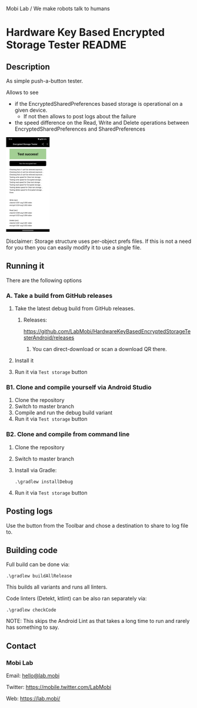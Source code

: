 Mobi Lab / We make robots talk to humans

# Hardware Key Based Encrypted Storage Tester README

## Description

As simple push-a-button tester. 

Allows to see

- if the EncryptedSharedPreferences based storage is operational on a given device. 
  - If not then allows to post logs about the failure
- the speed difference on the Read, Write and Delete operations between EncryptedSharedPreferences and SharedPreferences

<img src="img\screen1.png" style="zoom:25%;" />

Disclaimer: Storage structure uses per-object prefs files. If this is not a need for you then you can easily modify it to use a single file.

## Running it

There are the following options

### A. Take a build from GitHub releases

1. Take the latest debug build from GitHub releases.

   1. Releases:

      https://github.com/LabMobi/HardwareKeyBasedEncryptedStorageTesterAndroid/releases

      1. You can direct-download or scan a download QR there.

2. Install it

3. Run it via `Test storage` button

### B1. Clone and compile yourself via Android Studio

1. Clone the repository
2. Switch to master branch
3. Compile and run the debug build variant
4. Run it via `Test storage` button

### B2. Clone and compile from command line

1. Clone the repository

2. Switch to master branch

3. Install via Gradle:

   ```
   .\gradlew installDebug
   ```

4. Run it via `Test storage` button



## Posting logs

Use the button from the Toolbar and chose a destination to share to log file to.



## Building code

Full build can be done via:

```
.\gradlew buildAllRelease
```

This builds all variants and runs all linters.

Code linters (Detekt, ktlint) can be also ran separately via:

```
.\gradlew checkCode
```

NOTE: This skips the Android Lint as that takes a long time to run and rarely has something to say.

## Contact

### Mobi Lab

Email: [hello@lab.mobi](mailto:hello@lab.mobi)

Twitter: https://mobile.twitter.com/LabMobi

Web: https://lab.mobi/
